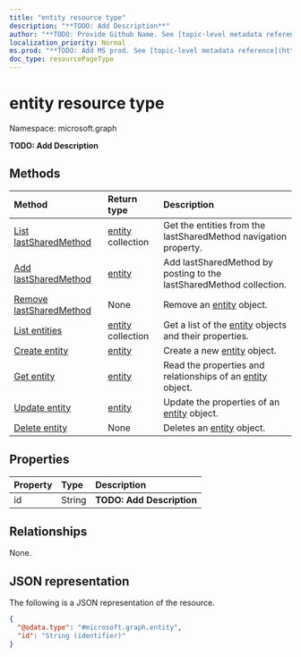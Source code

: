 ```yaml
---
title: "entity resource type"
description: "**TODO: Add Description**"
author: "**TODO: Provide Github Name. See [topic-level metadata reference](https://msgo.azurewebsites.net/add/document/guidelines/metadata.html#topic-level-metadata)**"
localization_priority: Normal
ms.prod: "**TODO: Add MS prod. See [topic-level metadata reference](https://msgo.azurewebsites.net/add/document/guidelines/metadata.html#topic-level-metadata)**"
doc_type: resourcePageType
---
```


# entity resource type

Namespace: microsoft.graph

**TODO: Add Description**

## Methods
|Method|Return type|Description|
|:---|:---|:---|
|[List lastSharedMethod](../api/sharedinsight-list-lastsharedmethod.md)|[entity](../resources/entity.md) collection|Get the entities from the lastSharedMethod navigation property.|
|[Add lastSharedMethod](../api/sharedinsight-post-lastsharedmethod.md)|[entity](../resources/entity.md)|Add lastSharedMethod by posting to the lastSharedMethod collection.|
|[Remove lastSharedMethod](../api/sharedinsight-delete-lastsharedmethod.md)|None|Remove an [entity](../resources/entity.md) object.|
|[List entities](../api/entity-list.md)|[entity](../resources/entity.md) collection|Get a list of the [entity](../resources/entity.md) objects and their properties.|
|[Create entity](../api/entity-create.md)|[entity](../resources/entity.md)|Create a new [entity](../resources/entity.md) object.|
|[Get entity](../api/entity-get.md)|[entity](../resources/entity.md)|Read the properties and relationships of an [entity](../resources/entity.md) object.|
|[Update entity](../api/entity-update.md)|[entity](../resources/entity.md)|Update the properties of an [entity](../resources/entity.md) object.|
|[Delete entity](../api/entity-delete.md)|None|Deletes an [entity](../resources/entity.md) object.|

## Properties
|Property|Type|Description|
|:---|:---|:---|
|id|String|**TODO: Add Description**|

## Relationships
None.

## JSON representation
The following is a JSON representation of the resource.
<!-- {
  "blockType": "resource",
  "keyProperty": "id",
  "@odata.type": "microsoft.graph.entity",
  "baseType": "",
  "openType": false
}
-->
``` json
{
  "@odata.type": "#microsoft.graph.entity",
  "id": "String (identifier)"
}
```

